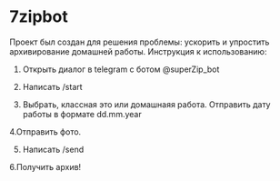 # 7zipbot
Проект был создан для решения проблемы: ускорить и упростить архивирование домашней работы. 
Инструкция к использованию:
1. Открыть диалог в telegram с ботом @superZip_bot

2. Написать /start

3. Выбрать, классная это или домашнаяя работа. Отправить дату работы в формате dd.mm.year

4.Отправить фото.

5. Написать /send

6.Получить архив! 
